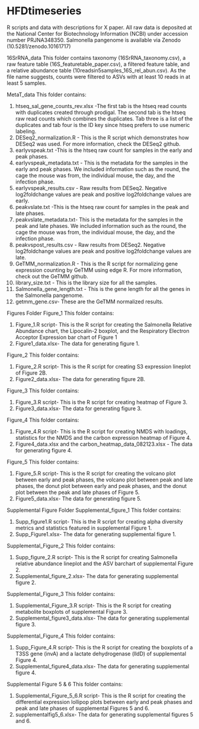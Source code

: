 # HFDtimeseries
R scripts and data with descriptions for X paper. All raw data is deposited at the National Center for Biotechnology Information (NCBI) under accession number PRJNA348350. Salmonella pangenome is available via Zenodo (10.5281/zenodo.10161717) 

16SrRNA_data
This folder contains taxonomy (16SrRNA_taxonomy.csv), a raw feature table (16S_featuretable_paper.csv), a filtered feature table, and a relative abundance table (10readsin5samples_16S_rel_abun.csv). As the file name suggests, counts were filtered to ASVs with at least 10 reads in at least 5 samples. 

MetaT_data
This folder contains:
1. htseq_sal_gene_counts_rev.xlsx -The first tab is the htseq read counts with duplicates created through prodigal. The second tab is the htseq raw read counts which combines the duplicates. Tab three is a list of the duplicates and tab four is the ID key since htseq prefers to use numeric labeling.
2. DESeq2_normalization.R - This is the R script which demonstrates how DESeq2 was used. For more information, check the DESeq2 github. 
3. earlyvspeak.txt -This is the htseq raw count for samples in the early and peak phases.
4. earlyvspeak_metadata.txt - This is the metadata for the samples in the early and peak phases. We included information such as the round, the cage the mouse was from, the individual mouse, the day, and the infection phase. 
5. earlyvspeak_results.csv - Raw results from DESeq2. Negative log2foldchange values are peak and positive log2foldchange values are early.
6. peakvslate.txt -This is the htseq raw count for samples in the peak and late phases.
7. peakvslate_metadata.txt- This is the metadata for the samples in the peak and late phases. We included information such as the round, the cage the mouse was from, the individual mouse, the day, and the infection phase. 
8. peakvspost_results.csv - Raw results from DESeq2. Negative log2foldchange values are peak and positive log2foldchange values are late.
9. GeTMM_normalization.R - This is the R script for normalizing gene expression counting by GeTMM using edge R. For more information, check out the GeTMM github.
10. library_size.txt - This is the library size for all the samples.
11. Salmonella_gene_length.txt - This is the gene length for all the genes in the Salmonella pangenome.
12. getmm_gene.csv- These are the GeTMM normalized results. 

Figures Folder
Figure_1
This folder contains:
1. Figure_1.R script- This is the R script for creating the Salmonella Relative Abundance chart, the Lipocalin-2 boxplot, and the Respiratory Electron Acceptor Expression bar chart of Figure 1
2. Figure1_data.xlsx- The data for generating figure 1.

Figure_2
This folder contains:
1. Figure_2.R script- This is the R script for creating S3 expression lineplot of Figure 2B.
2. Figure2_data.xlsx- The data for generating figure 2B.

Figure_3
This folder contains:
1. Figure_3.R script- This is the R script for creating heatmap of Figure 3.
2. Figure3_data.xlsx- The data for generating figure 3.

Figure_4
This folder contains:
1. Figure_4.R script- This is the R script for creating NMDS with loadings, statistics for the NMDS and the carbon expression heatmap of Figure 4.
2. Figure4_data.xlsx and the carbon_heatmap_data_082123.xlsx - The data for generating figure 4.

Figure_5
This folder contains:
1. Figure_5.R script- This is the R script for creating the volcano plot between early and peak phases, the volcano plot between peak and late phases, the donut plot between early and peak phases, and the donut plot between the peak and late phases of Figure 5.
2. Figure5_data.xlsx- The data for generating figure 5.

Supplemental Figure Folder
Supplemental_figure_1
This folder contains:
1. Supp_figure1.R script- This is the R script for creating alpha diversity metrics and statistics featured in supplemental Figure 1.
2. Supp_Figure1.xlsx- The data for generating supplemental figure 1.

Supplemental_Figure_2
This folder contains:
1. Supp_figure_2.R script- This is the R script for creating Salmonella relative abundance lineplot and the ASV barchart of supplemental Figure 2.  
2. Supplemental_figure_2.xlsx- The data for generating supplemental figure 2.

Supplemental_Figure_3
This folder contains:
1. Supplemental_Figure_3.R script- This is the R script for creating metabolite boxplots of supplemental Figure 3.
2. Supplemental_figure3_data.xlsx- The data for generating supplemental figure 3.

Supplemental_Figure_4
This folder contains:
1. Supp_Figure_4.R script- This is the R script for creating the boxplots of a T3SS gene (invA) and a lactate dehydrogenase (lldD) of supplemental Figure 4.
2. Supplemental_figure4_data.xlsx- The data for generating supplemental figure 4.
   
Supplemental Figure 5 & 6
This folder contains:
1. Supplemental_Figure_5_6.R script- This is the R script for creating the differential expression lollipop plots between early and peak phases and peak and late phases of supplemental Figures 5 and 6.
2. supplementalfig5_6.xlsx- The data for generating supplemental figures 5 and 6.
